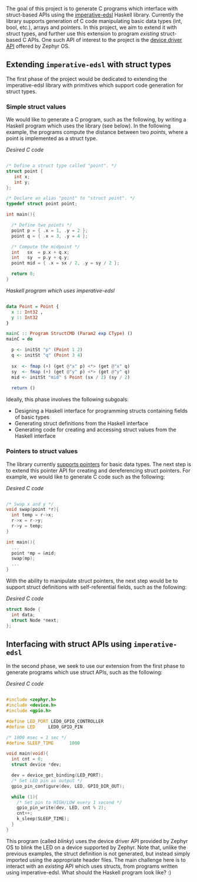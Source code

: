 
The goal of this project is to generate C programs which interface with struct-based APIs using the [imperative-edsl](http://hackage.haskell.org/package/imperative-edsl-0.8) Haskell library. Currently the library supports generation of C code manipulating basic data types (int, bool, etc.), arrays and pointers. In this project, we aim to extend it with struct types, and further use this extension to program _existing_ struct-based C APIs. One such API of interest to the project is the [device driver API](https://docs.zephyrproject.org/latest/reference/drivers/index.html) offered by Zephyr OS.

## Extending `imperative-edsl` with struct types

The first phase of the project would be dedicated to extending the imperative-edsl library with primitives which support code generation for struct types.

### Simple struct values

We would like to generate a C program, such as the following, by writing a Haskell program which uses the library (see below). In the following example, the programs compute the distance between two _points_, where a point is implemented as a struct type.

_Desired C code_
```C

/* Define a struct type called "point". */
struct point {
   int x;
   int y;
};

/* Declare an alias "point" to "struct point". */
typedef struct point point;

int main(){

  /* Define two points */
  point p = { .x = 1, .y = 2 };
  point q = { .x = 3, .y = 4 };

  /* Compute the midpoint */
  int   sx  = p.x + q.x;
  int   sy  = p.y + q.y;
  point mid = { .x = sx / 2, .y = sy / 2 };

  return 0;
}
```

_Haskell program which uses imperative-edsl_
```Haskell

data Point = Point {
  x :: Int32 ,
  y :: Int32
}

mainC :: Program StructCMD (Param2 exp CType) ()
mainC = do

  p <- initSt "p" (Point 1 2)
  q <- initSt "q" (Point 3 4)
  
  sx  <- fmap (+) (get @"x" p) <*> (get @"x" q)
  sy  <- fmap (+) (get @"y" p) <*> (get @"y" q)
  mid <- initSt "mid" $ Point (sx / 2) (sy / 2)
  
  return ()
```

Ideally, this phase involves the following subgoals:

- Designing a Haskell interface for programming structs containing fields of basic types
- Generating struct definitions from the Haskell interface
- Generating code for creating and accessing struct values from the Haskell interface

### Pointers to struct values

The library currently [supports pointers](http://hackage.haskell.org/package/imperative-edsl-0.8/docs/Language-Embedded-Imperative-CMD.html#g:4) for basic data types. The next step is to extend this pointer API for creating and dereferencing struct pointers. For example, we would like to generate C code such as the following: 

_Desired C code_
```C

/* Swap x and y */
void swap(point *r){
  int temp = r->x;
  r->x = r->y;
  r->y = temp;
}

int main(){
  ... 
  point *mp = &mid;
  swap(mp);
  ...
}

```

With the ability to manipulate struct pointers, the next step would be to support struct definitions with self-referential fields, such as the following:

_Desired C code_
```C
struct Node { 
  int data; 
  struct Node *next; 
}; 

```

## Interfacing with struct APIs using `imperative-edsl`

In the second phase, we seek to use our extension from the first phase to generate programs which use struct APIs, such as the following: 

_Desired C code_
```C

#include <zephyr.h>
#include <device.h>
#include <gpio.h>

#define LED_PORT LED0_GPIO_CONTROLLER
#define LED     LED0_GPIO_PIN

/* 1000 msec = 1 sec */
#define SLEEP_TIME      1000

void main(void){
  int cnt = 0;
  struct device *dev;

  dev = device_get_binding(LED_PORT);
  /* Set LED pin as output */
  gpio_pin_configure(dev, LED, GPIO_DIR_OUT);

  while (1){
    /* Set pin to HIGH/LOW every 1 second */
    gpio_pin_write(dev, LED, cnt % 2);
    cnt++;
    k_sleep(SLEEP_TIME);
  }
}
```

This program (called _blinky_) uses the device driver API provided by Zephyr OS to blink the LED on a device supported by Zephyr. Note that, unlike the previous examples, the struct definition is not generated, but instead simply imported using the appropriate header files. The main challenge here is to interact with an _existing_ API which uses structs, from programs written using imperative-edsl. What should the Haskell program look like? :)
